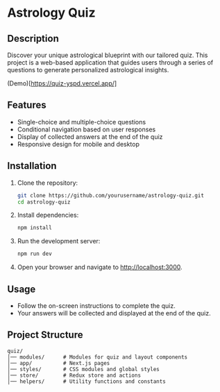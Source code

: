 # Astrology Quiz

## Description

Discover your unique astrological blueprint with our tailored quiz. This project is a web-based application that guides users through a series of questions to generate personalized astrological insights.

(Demo)[https://quiz-yspd.vercel.app/]

## Features

- Single-choice and multiple-choice questions
- Conditional navigation based on user responses
- Display of collected answers at the end of the quiz
- Responsive design for mobile and desktop

## Installation

1. Clone the repository:

   ```sh
   git clone https://github.com/yourusername/astrology-quiz.git
   cd astrology-quiz
   ```

2. Install dependencies:

   ```sh
   npm install
   ```

3. Run the development server:

   ```sh
   npm run dev
   ```

4. Open your browser and navigate to [http://localhost:3000](http://localhost:3000).

## Usage

- Follow the on-screen instructions to complete the quiz.
- Your answers will be collected and displayed at the end of the quiz.

## Project Structure

```
quiz/
│── modules/      # Modules for quiz and layout components
│── app/          # Next.js pages
│── styles/       # CSS modules and global styles
│── store/        # Redux store and actions
│── helpers/      # Utility functions and constants
```
